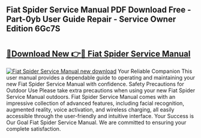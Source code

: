 ## Fiat Spider Service Manual PDF Download Free - Part-0yb User Guide Repair - Service Owner Edition 6Gc7S

# <h2><a href="http://bc50932.oget.top/?id=Fiat+Spider+Service+Manual">🔗Download New 👉🔴 Fiat Spider Service Manual</a></h2>

[![Fiat Spider Service Manual new download](https://i.imgur.com/5g1atiW.png)](http://bc50932.oget.top/?id=Fiat+Spider+Service+Manual)
Your Reliable Companion This user manual provides a dependable guide to operating and maintaining your new Fiat Spider Service Manual with confidence. Safety Precautions for Outdoor Use Please take extra precautions when using your new Fiat Spider Service Manual outdoors. Fiat Spider Service Manual comes with an impressive collection of advanced features, including facial recognition, augmented reality, voice activation, and wireless charging, all easily accessible through the user-friendly and intuitive interface. Your Success is Our Goal Fiat Spider Service Manual. We are committed to ensuring your complete satisfaction.

